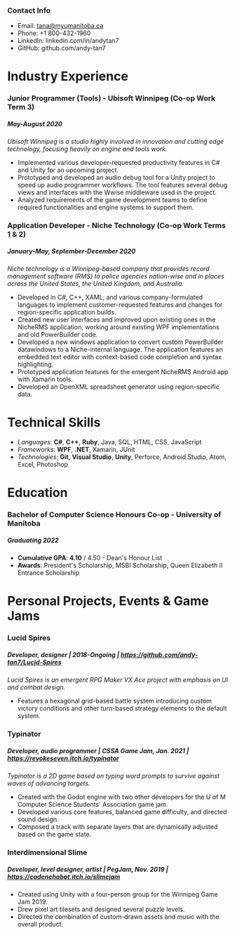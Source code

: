 ### Contact Info
* Email: tana@myumanitoba.ca
* Phone: +1 800-432-1960 
* LinkedIn: linkedin.com/in/andytan7
* GitHub: github.com/andy-tan7

# Industry Experience

### Junior Programmer (Tools) - **Ubisoft Winnipeg** (Co-op Work Term 3)
##### May-August 2020  
_Ubisoft Winnipeg is a studio highly involved in innovation and cutting edge technology, focusing heavily on engine and tools work._ 
* Implemented various developer-requested productivity features in C# and Unity for an upcoming project.
* Prototyped and developed an audio debug tool for a Unity project to speed up audio programmer workflows. The tool features several debug views and interfaces with the Wwise middleware used in the project.
* Analyzed requirements of the game development teams to define required functionalities and engine systems to support them.

### Application Developer - **Niche Technology** (Co-op Work Terms 1 & 2)
##### January-May, September-December 2020  
_Niche technology is a Winnipeg-based company that provides record management software (RMS) to police agencies nation-wise and in places across the United States, the United Kingdom, and Australia._
* Developed in C#, C++, XAML, and various company-formulated languages to implement customer-requested features and changes for region-specific application builds.
* Created new user interfaces and improved upon existing ones in the NicheRMS application, working around existing WPF implementations and old PowerBuilder code.
* Developed a new windows application to convert custom PowerBuilder datawindows to a Niche-internal language. The application features an embedded text editor with context-based code completion and syntax highlighting.
* Prototyped application features for the emergent NicheRMS Android app with Xamarin tools.
* Developed an OpenXML spreadsheet generator using region-specific data.

# Technical Skills
* *Languages*: **C#**, **C++**, **Ruby**, Java, SQL, HTML, CSS, JavaScript
* *Frameworks*: **WPF**, **.NET**, Xamarin, JUnit
* *Technologies*: **Git**, **Visual Studio**, **Unity**, Perforce, Android Studio, Atom, Excel, Photoshop

# Education
### Bachelor of Computer Science Honours Co-op - **University of Manitoba**
##### Graduating 2022
* **Cumulative GPA**: **4.10** / 4.50 - Dean's Honour List
* **Awards**: President's Scholarship, MSBI Scholarship, Queen Elizabeth II Entrance Scholarship 

# Personal Projects, Events & Game Jams
### Lucid Spires
##### Developer, designer | 2018-Ongoing | https://github.com/andy-tan7/Lucid-Spires
_Lucid Spires is an emergent RPG Maker VX Ace project with emphasis on UI and combat design._
* Features a hexagonal grid-based battle system introducing custom victory conditions and other turn-based strategy elements to the default system.

### Typinator
##### Developer, audio programmer | CSSA Game Jam, Jan. 2021 | https://revokeseven.itch.io/typinator
_Typinator is a 2D game based on typing word prompts to survive against waves of advancing targets._
* Created with the Godot engine with two other developers for the U of M Computer Science Students' Association game jam.
* Developed various core features, balanced game difficulty, and directed sound design.
* Composed a track with separate layers that are dynamically adjusted based on the game state.

### Interdimensional Slime
##### Developer, level designer, artist | PegJam, Nov. 2019 | https://cadenchabot.itch.io/slimejam
* Created using Unity with a four-person group for the Winnipeg Game Jam 2019.
* Drew pixel art tilesets and designed several puzzle levels.
* Directed the combination of custom-drawn assets and music with the overall product.

